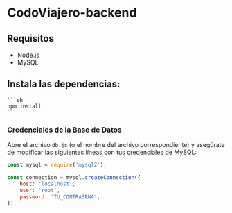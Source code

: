 # CodoViajero-backend

## Requisitos

- Node.js
- MySQL 

## Instala las dependencias:

    ```sh
    npm install
    ```
### Credenciales de la Base de Datos

Abre el archivo `db.js` (o el nombre del archivo correspondiente) y asegúrate de modificar las siguientes líneas con tus credenciales de MySQL:

```javascript
const mysql = require('mysql2');

const connection = mysql.createConnection({
    host: 'localhost',
    user: 'root',
    password: 'TU_CONTRASEÑA',
});

